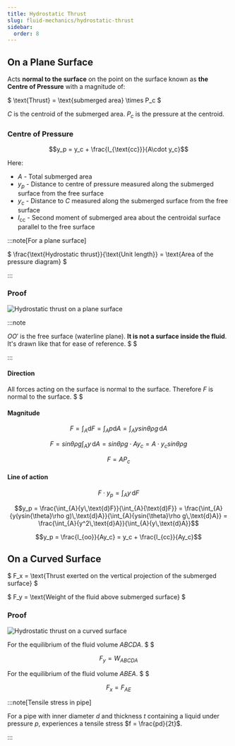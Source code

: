 ```yaml
---
title: Hydrostatic Thrust
slug: fluid-mechanics/hydrostatic-thrust
sidebar:
  order: 8
---
```


## On a Plane Surface

Acts **normal to the surface** on the point on the surface known as **the Centre
of Pressure** with a magnitude of:

$ \text{Thrust} = \text{submerged area} \times P_c $

$C$ is the centroid of the submerged area. $P_c$ is the pressure at the
centroid.

### Centre of Pressure

```math
y_p = y_c + \frac{I_{\text{cc}}}{A\cdot y_c}
```

Here:

- $A$ - Total submerged area
- $y_p$ - Distance to centre of pressure measured along the submerged surface
  from the free surface
- $y_c$ - Distance to $C$ measured along the submerged surface from the free
  surface
- $I_{\text{cc}}$ - Second moment of submerged area about the centroidal surface
  parallel to the free surface

:::note[For a plane surface]

$ \frac{\text{Hydrostatic thrust}}{\text{Unit length}} = \text{Area of the
pressure diagram} $

:::

### Proof

![Hydrostatic thrust on a plane surface](/fluids/hydrostatic-thrust-on-a-plane.jpg)

:::note

$OO'$ is the free surface (waterline plane). **It is not a surface inside the
fluid**. It's drawn like that for ease of reference. $ $

:::

#### Direction

All forces acting on the surface is normal to the surface. Therefore $F$ is
normal to the surface. $ $

#### Magnitude

```math
F = \int_A{\text{d}F}
= \int_A{p\text{d}A}
= \int_A{ysin{\theta}\rho g\, \text{d}A}
```

```math
F = sin{\theta}\rho g \int_A{y\,\text{d}A}
= sin{\theta}\rho g \cdot A y_{c}
= A\cdot {y_{c}sin{\theta}\rho g}
```

```math
F = AP_c
```

#### Line of action

```math
F \cdot y_p = \int_{A}{y\,\text{d}F}
```

```math
y_p = \frac{\int_{A}{y\,\text{d}F}}{\int_{A}{\text{d}F}}
= \frac{\int_{A}{y(ysin{\theta}\rho g)\,\text{d}A}}{\int_{A}{ysin{\theta}\rho g\,\text{d}A}}
= \frac{\int_{A}{y^2\,\text{d}A}}{\int_{A}{y\,\text{d}A}}
```

```math
y_p
= \frac{I_{oo}}{Ay_c}
= y_c + \frac{I_{cc}}{Ay_c}
```

## On a Curved Surface

$ F_x = \text{Thrust exerted on the vertical projection of the submerged
surface} $

$ F_y = \text{Weight of the fluid above submerged surface} $

### Proof

![Hydrostatic thrust on a curved surface](/fluids/hydrostatic-thrust-on-a-curved-surface.jpg)

For the equilibrium of the fluid volume $ABCDA$. $ $

```math
F_y = W_{ABCDA}
```

For the equilibrium of the fluid volume $ABEA$. $ $

```math
F_x = F_{AE}
```

:::note[Tensile stress in pipe]

For a pipe with inner diameter $d$ and thickness $t$ containing a liquid under
pressure $p$, experiences a tensile stress $f = \frac{pd}{2t}$.

:::
